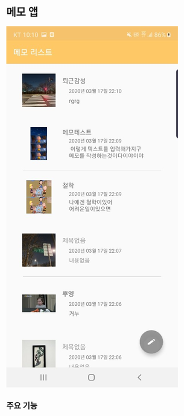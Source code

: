 # 메모 앱

<img src="https://github.com/hyunju92/memoPr/blob/master/app/src/main/res/drawable/KakaoTalk_20200317_221524081.jpg" wdith="700px" heigth="300px"></img></br>
## 주요 기능   
